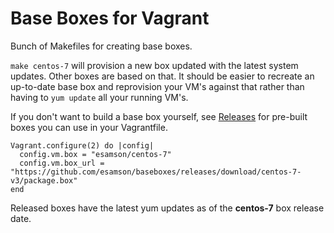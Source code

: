 # Base Boxes for Vagrant

Bunch of Makefiles for creating base boxes.

`make centos-7` will provision a new box updated with the latest system
updates. Other boxes are based on that. It should be easier to recreate an
up-to-date base box and reprovision your VM's against that rather than having
to `yum update` all your running VM's.

If you don't want to build a base box yourself, see [Releases][1] for pre-built
boxes you can use in your Vagrantfile.

    Vagrant.configure(2) do |config|
      config.vm.box = "esamson/centos-7"
      config.vm.box_url = "https://github.com/esamson/baseboxes/releases/download/centos-7-v3/package.box"
    end

Released boxes have the latest yum updates as of the **centos-7** box release
date.

[1]: https://github.com/esamson/baseboxes/releases


